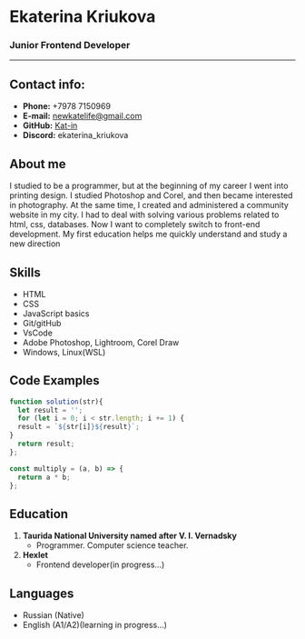 # Ekaterina Kriukova
### Junior Frontend Developer
----
## Contact info:
  - **Phone:** +7978 7150969
  - **E-mail:** newkatelife@gmail.com
  - **GitHub:** [Kat-in](https://github.com/kat-in/)
  - **Discord:** ekaterina_kriukova

## About me 

I studied to be a programmer, but at the beginning of my career I went into printing design.
I studied Photoshop and Corel, and then became interested in photography. 
At the same time, I created and administered a community website in my city. 
I had to deal with solving various problems related to html, css, databases.
Now I want to completely switch to front-end development. 
My first education helps me quickly understand and study a new direction  

## Skills
- HTML
- CSS
- JavaScript basics
- Git/gitHub
- VsCode
- Adobe Photoshop, Lightroom, Corel Draw
- Windows, Linux(WSL)
## Code Examples
```js
function solution(str){
  let result = '';
  for (let i = 0; i < str.length; i += 1) {
  result = `${str[i]}${result}`;
}
  return result;
};
```
```js
const multiply = (a, b) => {
  return a * b;
};
```
## Education
1. **Taurida National University named after V. I. Vernadsky**
    - Programmer. Computer science teacher.
2. **Hexlet**
    - Frontend developer(in progress...)
## Languages
   - Russian (Native)
   - English (A1/A2)(learning in progress...)
